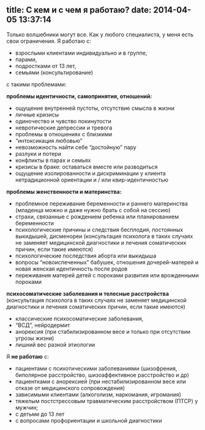 title: С кем и с чем я работаю?
date: 2014-04-05 13:37:14
---
Только волшебники могут все. Как у любого специалиста, у меня есть свои ограничения. Я работаю с:

* взрослыми клиентами индивидуально и в группе,
* парами,
* подростками от 13 лет,
* семьями (консультирование)

с такими проблемами:

**проблемы идентичности, самопринятия, отношений:**

* ощущение внутренней пустоты, отсутствие смысла в жизни
* личные кризисы
* одиночество и чувство покинутости
* невротические депрессии и тревога
* проблемы в отношениях с близкими
* “интоксикация любовью”
* невозможность найти себе “достойную” пару
* разлуки и потери
* конфликты в парах и семьях
* кризисы в браке: оставаться вместе или разводиться
* ощущение изолированности и дискриминации у клиента нетрадиционной ориентации и / или квир-идентичностью

**проблемы женственности и материнства:**

* проблемное переживание беременности и раннего материнства (младенца можно и даже нужно брать с собой на сессию)
* страхи, связанные с рождением ребенка или планированием беременности
* психологические причины и следствия бесплодия, постоянных выкидышей, дисменореи (консультация психолога в таких случаях не заменяет медицинской диагностики и лечения соматических причин, если такие имеются)
* психологические последствия аборта или выкидыша
* вопросы “новоиспеченных” бабушек, отношения дочерей-матерей и новая женская идентичность после родов
* переживания матерей детей с пороками развития или врожденными пороками

**психосоматические заболевания и телесные расстройства** (консультация психолога в таких случаях не заменяет медицинской диагностики и лечения соматических причин, если такие имеются)

* классические психосоматические заболевания, 
* “ВСД”, нейродермит
* анорексия (при стабилизированном весе и только при отсутствии угрозы жизни)
* лишний вес разной этиологии


Я **не работаю** с:

* пациентами с психотическими заболеваниями (шизофрения, биполярное расстройство, шизоаффективное расстройство и др)
* пациентками с анорексией (при нестабилизированном весе или отказе от медицинского сопровождения)
* зависимыми клиентами (алкоголизм, наркомания, игромания)
* тяжелым постстрессовым травматическим расстройством (ПТСР) у мужчин;
* с детьми до 13 лет
* с вопросами профориентации и школьной диагностики


